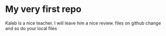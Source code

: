 # My very first repo
Kaleb is a nice teacher.  I will leave him a nice review. files on github change and so do your local files
